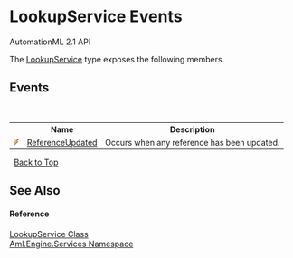 # LookupService Events
AutomationML 2.1 API 

The <a href="T_Aml_Engine_Services_LookupService">LookupService</a> type exposes the following members.


## Events
&nbsp;<table><tr><th></th><th>Name</th><th>Description</th></tr><tr><td>![Public event](media/pubevent.gif "Public event")</td><td><a href="E_Aml_Engine_Services_LookupService_ReferenceUpdated">ReferenceUpdated</a></td><td>
Occurs when any reference has been updated.</td></tr></table>&nbsp;
<a href="#lookupservice-events">Back to Top</a>

## See Also


#### Reference
<a href="T_Aml_Engine_Services_LookupService">LookupService Class</a><br /><a href="N_Aml_Engine_Services">Aml.Engine.Services Namespace</a><br />